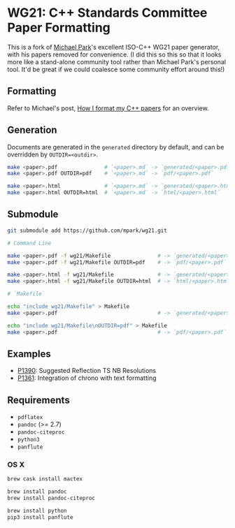 # WG21: C++ Standards Committee Paper Formatting

This is a fork of [Michael Park](https://mpark.github.io/)'s excellent 
ISO-C++ WG21 paper generator, with his papers removed for convenience.
(I did this so this so that it looks more like a stand-alone community tool
rather than Michael Park's personal tool.  It'd be great if we could coalesce
some community effort around this!)

## Formatting

Refer to Michael's post, [How I format my C++ papers][FMT] for an overview.

[FMT]: https://mpark.github.io/programming/2018/11/16/how-i-format-my-cpp-papers

## Generation

Documents are generated in the `generated` directory by default, and
can be overridden by `OUTDIR=<outdir>`.

```bash
make <paper>.pdf               # `<paper>.md` -> `generated/<paper>.pdf`
make <paper>.pdf OUTDIR=pdf    # `<paper>.md` -> `pdf/<paper>.pdf`

make <paper>.html              # `<paper>.md` -> `generated/<paper>.html`
make <paper>.html OUTDIR=html  # `<paper>.md` -> `html/<paper>.html`
```

## Submodule

```bash
git submodule add https://github.com/mpark/wg21.git

# Command Line

make <paper>.pdf -f wg21/Makefile               # -> `generated/<paper>.pdf`
make <paper>.pdf -f wg21/Makefile OUTDIR=pdf    # -> `pdf/<paper>.pdf`

make <paper>.html -f wg21/Makefile              # -> `generated/<paper>.html`
make <paper>.html -f wg21/Makefile OUTDIR=html  # -> `html/<paper>.html`

# `Makefile`

echo "include wg21/Makefile" > Makefile
make <paper>.pdf                                # -> `generated/<paper>.pdf`

echo "include wg21/Makefile\nOUTDIR=pdf" > Makefile
make <paper>.pdf                                # -> `pdf/<paper>.pdf`
```

## Examples

- [P1390]: Suggested Reflection TS NB Resolutions
- [P1361]: Integration of chrono with text formatting

[P1390]: https://wg21.link/p1390
[P1361]: https://wg21.link/p1361

## Requirements

  - `pdflatex`
  - `pandoc` (>= 2.7)
  - `pandoc-citeproc`
  - `python3`
  - `panflute`

### OS X

```bash
brew cask install mactex

brew install pandoc
brew install pandoc-citeproc

brew install python
pip3 install panflute
```
